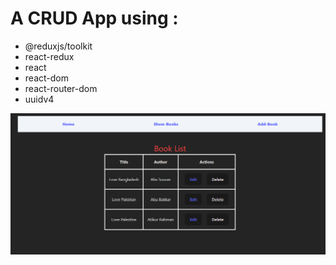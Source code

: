# A CRUD App using :
- @reduxjs/toolkit
- react-redux
- react
- react-dom
- react-router-dom
- uuidv4

![alt text](./public/images/booklist.png)
